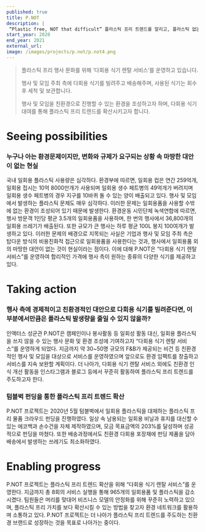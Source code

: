 ```yaml
---
published: true
title: P.NOT
description: |
 “Plastic free, NOT that difficult” 플라스틱 프리 트렌드를 알리고, 플라스틱 없는 행사 문화를 확산하고자 합니다.
start_year: 2020
end_year: 2021
external_url:
image: /images/projects/p.not/p.not4.png
---
```


>플라스틱 프리 행사 문화를 위해 ‘다회용 식기 렌탈 서비스’를 운영하고 있습니다. 
>
>행사 및 모임 주최 측에 다회용 식기를 빌려주고 배송해주며, 사용된 식기는 회수 후 세척 및 보관합니다.
>
>행사 및 모임을 친환경으로 진행할 수 있는 환경을 조성하고자 하며, 다회용 식기 대여를 통해 플라스틱 프리 트렌드를 확산시키고자 합니다.


# Seeing possibilities

### 누구나 아는 환경문제이지만, 변화와 규제가 요구되는 상황 속 마땅한 대안이 없는 현실

국내 일회용 플라스틱 사용량은 심각하다. 환경부에 따르면, 일회용 컵은 연간 259억개, 일회용 접시는 10억 8000만개가 사용되며 일회용 생수 페트병의 49억개가 버려지며 일회용 생수 페트병의 경우 지구를 10바퀴 돌 수 있는 양이 배출되고 있다. 행사 및 모임에서 발생하는 플라스틱 문제도 매우 심각하다. 이러한 문제는 일회용품을 사용할 수밖에 없는 환경이 조성되어 있기 때문에 발생한다. 환경운동 시민단체 녹색연합에 따르면, 행사 방문객 1인당 평균 3.5개의 일회용품을 사용하며, 한 번의 행사에서 36,800개의 일회용 쓰레기가 배출된다. 또한 규모가 큰 행사는 하루 평균 100L 봉지 100여개가 발생하고 있다. 이러한 문제의 배경으로 지목되는 사실은 기업과 행사 및 모임 주최 측은 탑다운 방식의 비용친화적 접근으로 일회용품을 사용한다는 것과, 행사에서 일회용품 외의 마땅한 대안이 없는 것이 현실이라는 점이다. 이에 대해 P.NOT은 “다회용 식기 렌탈 서비스”를 운영하여 합리적인 가격에 행사 측이 원하는 종류의 다양한 식기를 제공하고 있다.

# Taking action

### 행사 측에 경제적이고 친환경적인 대안으로 다회용 식기를 빌려준다면, 이 부분에서만큼은 플라스틱 발생량을 줄일 수 있지 않을까?

인액터스 성균관 P.NOT은 캠페인이나 봉사활동 등 일회성 활동 대신, 일회용 플라스틱을 쓰지 않을 수 있는 행사 문화 및 환경 조성에 기여하고자 “다회용 식기 렌탈 서비스”를 운영하게 되었다. 지금까지 약 30~50명 규모의 F&B가 제공되는 비건 등 친환경적인 행사 및 모임을 대상으로 서비스를 운영하였으며 앞으로도 환경 임팩트를 창출하고 서비스를 지속 보완할 계획이다. 더 나아가, 다회용 식기 렌탈 서비스 외에도 친환경 인식 개선 활동을 인스타그램과 블로그 등에서 꾸준히 활동하여 플라스틱 프리 트렌드를 주도하고자 한다.

### 텀블벅 펀딩을 통한 플라스틱 프리 트렌드 확산

P.NOT 프로젝트는 2020년 5월 텀블벅에서 일회용 플라스틱을 대체하는 플라스틱 프리 물품 크라우드 펀딩을 진행하였다. 일상 속 남용되는 일회용 비닐과 휴지를 대신할 수 있는 에코백과 손수건을 자체 제작하였으며, 모금 목표금액의 203%를 달성하며 성공적으로 펀딩을 마쳤다. 또한 배송과정에서도 친환경 다회용 포장재에 펀딩 제품을 담아 배송에서 발생하는 쓰레기도 최소화하였다.

# Enabling progress

P.NOT 프로젝트는 플라스틱 프리 트렌드 확산을 위해 “다회용 식기 렌탈 서비스”를 운영한다. 지금까지 총 8회의 서비스 실행을 통해 965개의 일회용품 및 플라스틱을 감소시켰다. 팀원들은 머리를 맞대어 비즈니스 모델의 안정화를 위해 꾸준히 노력하고 있으며, 플라스틱 프리 가치를 보다 확산시킬 수 있는 방법을 찾고자 환경 네트워크를 활용하며 소통하고 있다. P.NOT 프로젝트는 더 나아가 플라스틱 프리 트렌드를 주도하는 친환경 브랜드로 성장하는 것을 목표로 나아가는 중이다.

